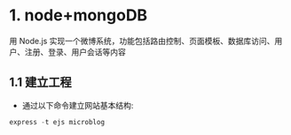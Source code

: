 # 1. node+mongoDB

用 Node.js 实现一个微博系统，功能包括路由控制、页面模板、数据库访问、用户、注册、登录、用户会话等内容

## 1.1 建立工程

- 通过以下命令建立网站基本结构:

```js
express -t ejs microblog
```
